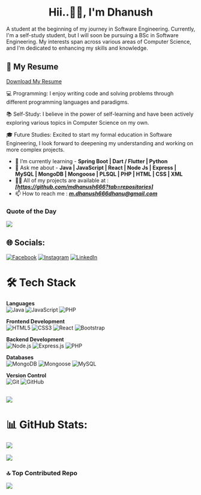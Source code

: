 <h1 align="center">Hii..👋🏻, I'm Dhanush</h1>

A student at the beginning of my journey in Software Engineering. Currently, I'm a self-study student, but I will soon be pursuing a BSc in Software Engineering. My interests span across various areas of Computer Science, and I'm dedicated to enhancing my skills and knowledge.

## 📄 My Resume

[Download My Resume](https://github.com/mdhanush666/Resume/raw/main/Dhanush_Resume.pdf)

💻 Programming: I enjoy writing code and solving problems through different programming languages and paradigms.

📚 Self-Study: I believe in the power of self-learning and have been actively exploring various topics in Computer Science on my own.

🎓 Future Studies: Excited to start my formal education in Software Engineering, I look forward to deepening my understanding and working on more complex projects.

- 🌱 I’m currently learning - **Spring Boot | Dart / Flutter | Python**
- 💬 Ask me about - **Java | JavaScript | React | Node Js | Express | MySQL | MongoDB | Mongoose | PLSQL | PHP | HTML | CSS | XML**
- 👨‍💻 All of my projects are available at : <i>**[https://github.com/mdhanush666?tab=repositories]</i>**
- 📫 How to reach me : <i>**m.dhanush666dhanu@gmail.com**</i>
### Quote of the Day
![](https://quotes-github-readme.vercel.app/api?type=horizontal&theme=dark)

## 🌐 Socials:
[![Facebook](https://img.shields.io/badge/Facebook-%231877F2.svg?logo=Facebook&logoColor=white)](https://www.facebook.com/profile.php?id=61552124812649) [![Instagram](https://img.shields.io/badge/Instagram-%23E4405F.svg?logo=Instagram&logoColor=white)](https://www.instagram.com/m.dhanush_06/) [![LinkedIn](https://img.shields.io/badge/LinkedIn-%230A66C2.svg?logo=linkedin&logoColor=white)](https://www.linkedin.com/in/dhanush666/)


# 🛠️ Tech Stack

**Languages**  
![Java](https://img.shields.io/badge/Java-ED8B00?style=for-the-badge&logo=java&logoColor=white)
![JavaScript](https://img.shields.io/badge/JavaScript-F7DF1E?style=for-the-badge&logo=javascript&logoColor=black)
![PHP](https://img.shields.io/badge/PHP-777BB4?style=for-the-badge&logo=php&logoColor=white)

**Frontend Development**  
![HTML5](https://img.shields.io/badge/HTML5-E34F26?style=for-the-badge&logo=html5&logoColor=white)
![CSS3](https://img.shields.io/badge/CSS3-1572B6?style=for-the-badge&logo=css3&logoColor=white)
![React](https://img.shields.io/badge/React-20232A?style=for-the-badge&logo=react&logoColor=61DAFB)
![Bootstrap](https://img.shields.io/badge/Bootstrap-563D7C?style=for-the-badge&logo=bootstrap&logoColor=white)

**Backend Development**  
![Node.js](https://img.shields.io/badge/Node.js-43853D?style=for-the-badge&logo=node.js&logoColor=white)
![Express.js](https://img.shields.io/badge/Express.js-404D59?style=for-the-badge)
![PHP](https://img.shields.io/badge/PHP-777BB4?style=for-the-badge&logo=php&logoColor=white)

**Databases**  
![MongoDB](https://img.shields.io/badge/MongoDB-4EA94B?style=for-the-badge&logo=mongodb&logoColor=white)
![Mongoose](https://img.shields.io/badge/Mongoose-880000?style=for-the-badge&logo=mongoose&logoColor=white)
![MySQL](https://img.shields.io/badge/MySQL-4479A1?style=for-the-badge&logo=mysql&logoColor=white)

**Version Control**  
![Git](https://img.shields.io/badge/Git-F05032?style=for-the-badge&logo=git&logoColor=white)
![GitHub](https://img.shields.io/badge/GitHub-181717?style=for-the-badge&logo=github&logoColor=white)
 <br> <br>

![](https://github-readme-stats.vercel.app/api/top-langs/?username=mdhanush666&theme=dark&hide_border=false&include_all_commits=false&count_private=false&layout=compact)

# 📊 GitHub Stats:
![](https://github-readme-streak-stats.herokuapp.com/?user=mdhanush666&theme=dark&hide_border=false)<br/> <br>
![](https://github-readme-stats.vercel.app/api?username=mdhanush666&theme=dark&hide_border=false&include_all_commits=false&count_private=false)<br/>


### 🔝 Top Contributed Repo
![](https://github-contributor-stats.vercel.app/api?username=mdhanush666&limit=5&theme=dark&combine_all_yearly_contributions=true)

<!-- Proudly created with GPRM ( https://gprm.itsvg.in ) -->

